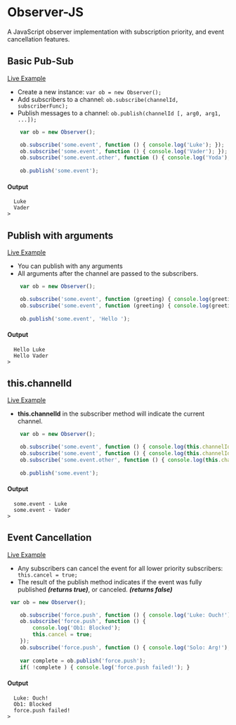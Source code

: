 Observer-JS
===========

A JavaScript observer implementation with subscription priority, and event cancellation features.


Basic Pub-Sub
-------------
[Live Example](http://jsfiddle.net/gmetzker/Lz995/)
* Create a new instance: ```var ob = new Observer();```
* Add subscribers to a channel:  ```ob.subscribe(channelId, subscriberFunc);```
* Publish messages to a channel: ```ob.publish(channelId [, arg0, arg1, ...]);```

```javascript
    var ob = new Observer();

    ob.subscribe('some.event', function () { console.log('Luke'); });
    ob.subscribe('some.event', function () { console.log('Vader'); });
    ob.subscribe('some.event.other', function () { console.log('Yoda'); });
    
    ob.publish('some.event');
```

#### Output
```
  Luke
  Vader
>
```

Publish with arguments
----------------------
[Live Example](http://jsfiddle.net/gmetzker/PRb3Z/)
* You can publish with any arguments
* All arguments after the channel are passed to the subscribers.

```javascript
    var ob = new Observer();

    ob.subscribe('some.event', function (greeting) { console.log(greeting + 'Luke'); });
    ob.subscribe('some.event', function (greeting) { console.log(greeting + 'Vader'); });
    
    ob.publish('some.event', 'Hello ');
```
#### Output
```
  Hello Luke
  Hello Vader
>
```

this.channelId
---------
[Live Example](http://jsfiddle.net/gmetzker/JBa6N/)

* **this.channelId** in the subscriber method will indicate the current channel.

```javascript
    var ob = new Observer();

    ob.subscribe('some.event', function () { console.log(this.channelId + ' - Luke'); });
    ob.subscribe('some.event', function () { console.log(this.channelId + ' - Vader'); });
    ob.subscribe('some.event.other', function () { console.log(this.channelId + ' - Yoda'); });
    
    ob.publish('some.event');
```

#### Output
```
  some.event - Luke
  some.event - Vader
>
```

Event Cancellation
-----------------
[Live Example](http://jsfiddle.net/gmetzker/7AZ76/)
* Any subscribers can cancel the event for all lower priority subscribers: ``` this.cancel = true;```
* The result of the publish method indicates if the event was fully published ***(returns true)***, or canceled. ***(returns false)***

```javascript
 var ob = new Observer();

    ob.subscribe('force.push', function () { console.log('Luke: Ouch!'); });
    ob.subscribe('force.push', function () { 
        console.log('Ob1: Blocked');
        this.cancel = true;
    });
    ob.subscribe('force.push', function () { console.log('Solo: Arg!'); });
    
    var complete = ob.publish('force.push');
    if( !complete ) { console.log('force.push failed!'); }
```
#### Output
```
  Luke: Ouch!
  Ob1: Blocked
  force.push failed!
>
```
